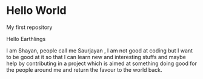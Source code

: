 # Hello World
My first repository

Hello Earthlings

I am Shayan, people call me Saurjayan , I am not good at coding but I want to be good at it so that I can learn new and interesting stuffs and maybe help by contributing in a project which is aimed at something doing good for the people around me and return the favour to the world back. 
